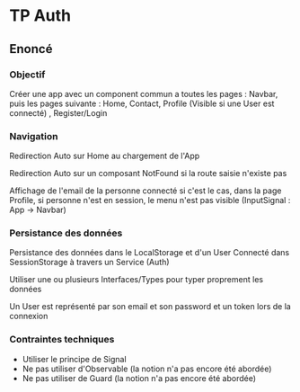 # TP Auth
## Enoncé

### Objectif

Créer une app avec un component commun a toutes les pages : Navbar, puis les pages suivante : Home, Contact, Profile (Visible si une User est connecté) , Register/Login
### Navigation

Redirection Auto sur Home au chargement de l'App

Redirection Auto sur un composant NotFound si la route saisie n'existe pas 

Affichage de l'email de la personne connecté si c'est le cas, dans la page Profile, si personne n'est en session, le menu n'est pas visible (InputSignal : App -> Navbar)

### Persistance des données

Persistance des données dans le LocalStorage et d'un User Connecté dans SessionStorage à travers un Service (Auth)

Utiliser une ou plusieurs Interfaces/Types pour typer proprement les données

Un User est représenté par son email et son password et un token lors de la connexion

### Contraintes techniques

- Utiliser le principe de Signal
- Ne pas utiliser d'Observable (la notion n'a pas encore été abordée)
- Ne pas utiliser de Guard (la notion n'a pas encore été abordée)
